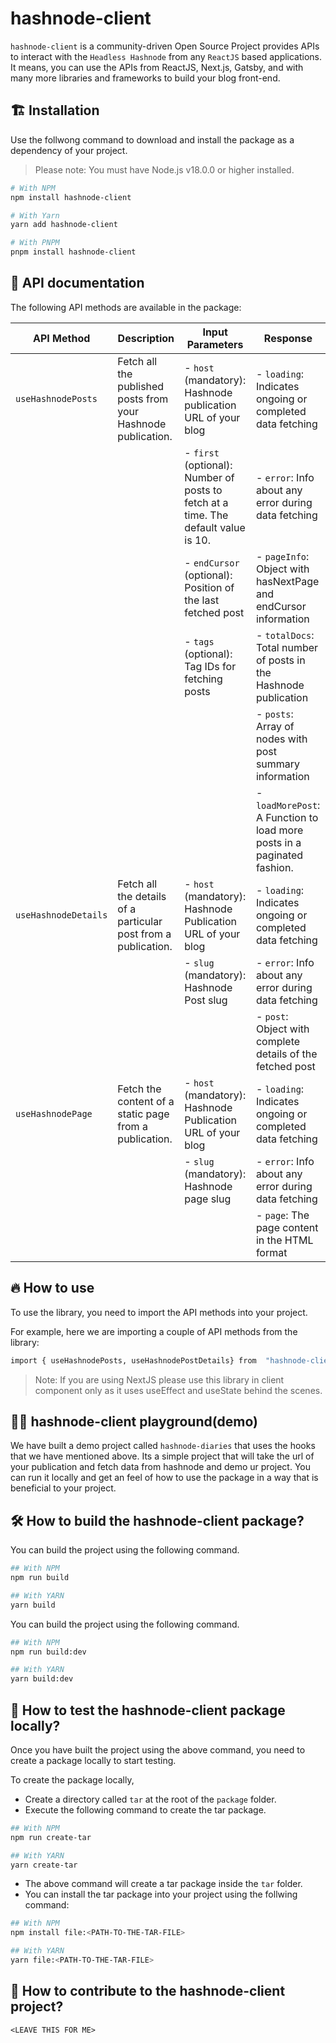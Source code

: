 # hashnode-client

`hashnode-client` is a community-driven Open Source Project provides APIs to interact with the `Headless Hashnode` from any `ReactJS` based applications. It means, you can use the APIs from ReactJS, Next.js, Gatsby, and with many more libraries and frameworks to build your blog front-end.

## 🏗️ Installation

Use the follwong command to download and install the package as a dependency of your project.

> Please note: You must have Node.js v18.0.0 or higher installed.

```bash
# With NPM
npm install hashnode-client

# With Yarn
yarn add hashnode-client

# With PNPM
pnpm install hashnode-client
```

## 📒 API documentation

The following API methods are available in the package:

| API Method           | Description                                               | Input Parameters                                          | Response                                          |
| -------------------- | --------------------------------------------------------- | --------------------------------------------------------- | ---------------------------------------------------------- |
| `useHashnodePosts`   | Fetch all the published posts from your Hashnode publication. | - `host` (mandatory): Hashnode publication URL of your blog            | - `loading`: Indicates ongoing or completed data fetching    |
|                      |                                                           | - `first` (optional): Number of posts to fetch at a time. The default value is 10.    | - `error`: Info about any error during data fetching         |
|                      |                                                           | - `endCursor` (optional): Position of the last fetched post | - `pageInfo`: Object with hasNextPage and endCursor information          |
|                      |                                                           | - `tags` (optional): Tag IDs for fetching posts                         | - `totalDocs`: Total number of posts in the Hashnode publication |
|                      |                                                           |                                                           | - `posts`: Array of nodes with post summary information      |
|                      |                                                           |                                                           | - `loadMorePost`: A Function to load more posts in a paginated fashion.               |
| `useHashnodeDetails` | Fetch all the details of a particular post from a publication.               | - `host` (mandatory): Hashnode Publication URL of your blog            | - `loading`: Indicates ongoing or completed data fetching    |
|                      |                                                           | - `slug` (mandatory): Hashnode Post slug                     | - `error`: Info about any error during data fetching         |
|                      |                                                           |                                                           | - `post`: Object with complete details of the fetched post   |
| `useHashnodePage` | Fetch the content of a static page from a publication.               | - `host` (mandatory): Hashnode Publication URL of your blog            | - `loading`: Indicates ongoing or completed data fetching    |
|                      |                                                           | - `slug` (mandatory): Hashnode page slug                     | - `error`: Info about any error during data fetching         |
|                      |                                                           |                                                           | - `page`: The page content in the HTML format   |


## 🔥 How to use

To use the library, you need to import the API methods into your project.

For example, here we are importing a couple of API methods from the library:

```bash
import { useHashnodePosts, useHashnodePostDetails} from  "hashnode-client"
```

> Note: If you are using NextJS please use this library in client component only as it uses useEffect and useState behind the scenes.

## 🤾‍♀️ hashnode-client playground(demo)

We have built a demo project called `hashnode-diaries` that uses the hooks that we have mentioned above. Its a simple project that will take the url of your publication and fetch data from hashnode and demo ur project. You can run it locally and get an feel of how to use the package in a way that is beneficial to your project.



## 🛠️ How to build the hashnode-client package?

You can build the project using the following command.

```bash
## With NPM
npm run build

## With YARN
yarn build

```

You can build the project using the following command.

```bash
## With NPM
npm run build:dev

## With YARN
yarn build:dev

```

## 🎢 How to test the hashnode-client package locally?

Once you have built the project using the above command, you need to create a package locally to start testing.

To create the package locally,

- Create a directory called `tar` at the root of the `package` folder.
- Execute the following command to create the tar package.

```bash
## With NPM
npm run create-tar

## With YARN
yarn create-tar

```

- The above command will create a tar package inside the `tar` folder.
- You can install the tar package into your project using the follwing command:

```bash
## With NPM
npm install file:<PATH-TO-THE-TAR-FILE>

## With YARN
yarn file:<PATH-TO-THE-TAR-FILE>

```

## 💁 How to contribute to the hashnode-client project?

`<LEAVE THIS FOR ME>`
